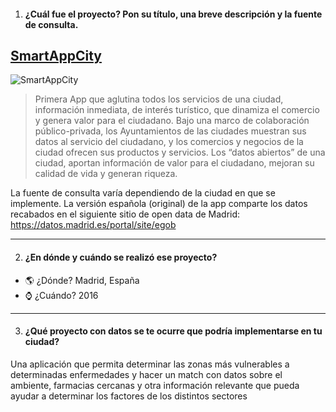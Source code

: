 1. #### ¿Cuál fue el proyecto? Pon su título, una breve descripción y la fuente de consulta.

## [SmartAppCity](http://www.smartappcity.com/en/)

![SmartAppCity](https://www.jig.es/wp-content/uploads/2017/09/smartappcity.png)

>Primera App que aglutina todos los servicios de una ciudad,  información inmediata, de interés turístico, que dinamiza el comercio y genera valor para el ciudadano.
Bajo una marco de colaboración público-privada, los Ayuntamientos de las ciudades muestran sus datos al servicio del ciudadano, y los comercios y negocios de la ciudad ofrecen sus productos y servicios.
Los “datos abiertos” de  una ciudad, aportan información de valor para el ciudadano,  mejoran su calidad de vida y generan riqueza.

La fuente de consulta varía dependiendo de la ciudad en que se implemente. La versión española (original) de la app comparte los datos recabados en el siguiente sitio de open data de Madrid: https://datos.madrid.es/portal/site/egob

***
2. #### ¿En dónde y cuándo se realizó ese proyecto?
* :earth_americas: ¿Dónde? Madrid, España
* :watch: ¿Cuándo? 2016

***
3. #### ¿Qué proyecto con datos se te ocurre que podría implementarse en tu ciudad?

Una aplicación que permita determinar las zonas más vulnerables a determinadas enfermedades y hacer un match con datos sobre el ambiente, farmacias cercanas y otra información relevante que pueda ayudar a determinar los factores de los distintos sectores 
